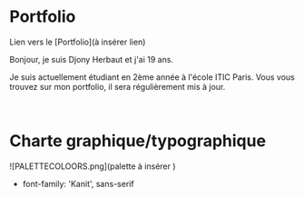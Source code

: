  # Portfolio 
Lien vers le [Portfolio](à insérer lien)
<br>

Bonjour, je suis Djony Herbaut et j'ai 19 ans. 

Je suis actuellement étudiant en 2ème année à l'école ITIC Paris. 
Vous vous trouvez sur mon portfolio, il sera régulièrement mis à jour.

<br>


# Charte graphique/typographique

![PALETTECOLOORS.png](palette à insérer )
- font-family: 'Kanit', sans-serif
